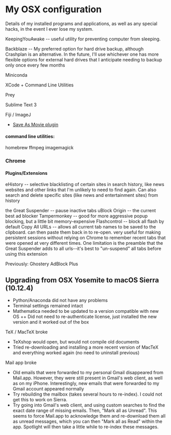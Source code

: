 # My OSX configuration

Details of my installed programs and applications, as well as any special hacks, in the event I ever lose my system.

KeepingYouAwake -- useful utility for preventing computer from sleeping.

Backblaze -- My preferred option for hard drive backup, although Crashplan is an alternative. In the future, I'll use whichever one has more flexible options for external hard drives that I anticipate needing to backup only once every few months

Miniconda

XCode + Command Line Utilities

Prey

Sublime Text 3

Fiji / ImageJ
+ [Save As Movie plugin](https://sites.google.com/site/qingzongtseng/save-as-movie)



#### command line utilities:
homebrew
ffmpeg
imagemagick



### Chrome

#### Plugins/Extensions

eHistory -- selective blacklisting of certain sites in search history, like news websites and other links that I'm unlikely to need to find again. Can also search and delete specific sites (like news and entertainment sites) from history

the Great Suspender -- pause inactive tabs
uBlock Origin -- the current best ad blocker
Tampermonkey -- good for more aggressive popup blocking, but a little bit memory-expensive
Flashcontrol -- block all flash by default
Copy All URLs -- allows all current tab names to be saved to the clipboard. can then paste them back in to re-open. very useful for making persistent sessions without relying on Chrome to remember recent tabs that were opened at very different times. One limitation is the preamble that the Great Suspender adds to all urls--it's best to "un-suspend" all tabs before using this extension

Previously:
Ghostery
AdBlock Plus


## Upgrading from OSX Yosemite to macOS Sierra (10.12.4)

+ Python/Anaconda did not have any problems
+ Terminal settings remained intact
+ Mathematica needed to be updated to a version compatible with new OS
++ Did not need to re-authenticate license, just installed the new version and it worked out of the box

TeX / MacTeX broke
+ TeXshop would open, but would not compile old documents
+ Tried re-downloading and installing a more recent version of MacTeX and everything worked again (no need to uninstall previous)

Mail app broke
+ Old emails that were forwarded to my personal Gmail disappeared from Mail.app. However, they were still present in Gmail's web client, as well as on my iPhone. Interestingly, new emails that were forwarded to my Gmail account appeared normally
+ Try rebuilding the mailbox (takes several hours to re-index). I could not get this to work on Sierra.
+ Try going into Gmail's web client, and using custom searches to find the exact date range of missing emails. Then, "Mark all as Unread". This seems to force Mail.app to acknowledge them and re-download them all as unread messages, which you can then "Mark all as Read" within the app. Spotlight will then take a little while to re-index these messages.
